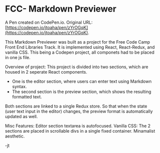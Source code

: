 # FCC- Markdown Previewer

A Pen created on CodePen.io. Original URL: [https://codepen.io/jtoaha/pen/zYrOGqK](https://codepen.io/jtoaha/pen/zYrOGqK).

This Markdown Previewer was built as a project for the Free Code Camp Front End Libraries Track. It is implemented using React, React-Redux, and vanilla CSS. This being a Codepen project, all componets had to be placed in one js file.

Overview of project:
This project is divided into two sections, which are housed in 2 seperate React components.
- One is the editor section, where users can enter text using Markdown syntax.
- The second section is the preview section, which shows the resulting formatted text.

Both sections are linked to a single Redux store. So that when the state (user text input in the editor) changes, the preview format is automatically updated as well.

Misc Features: Editor section textarea is autofocused. Vanilla CSS: The 2 sections are placed in scrollable divs in a single fixed container. Minamalist aesthetic.

-jt
